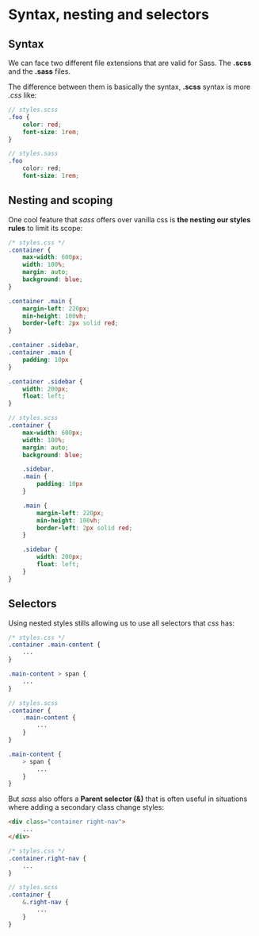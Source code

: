 # Syntax, nesting and selectors

## Syntax

We can face two different file extensions that are valid for Sass. The **.scss** and the **.sass** files.

The difference between them is basically the syntax, **.scss** syntax is more *.css* like:

```scss
// styles.scss
.foo {
    color: red;
    font-size: 1rem;
}
```

```scss
// styles.sass
.foo 
    color: red;
    font-size: 1rem;

```
## Nesting and scoping

One cool feature that *sass* offers over vanilla css is **the nesting our styles rules** to limit its scope:

```css
/* styles.css */
.container {
    max-width: 600px;
    width: 100%;
    margin: auto;
    background: blue;
}

.container .main {
    margin-left: 220px;
    min-height: 100vh;
    border-left: 2px solid red;
}

.container .sidebar, 
.container .main {
    padding: 10px
}

.container .sidebar {
    width: 200px;
    float: left;
}
```

```scss
// styles.scss
.container {
    max-width: 600px;
    width: 100%;
    margin: auto;
    background: blue;

    .sidebar,
    .main {
        padding: 10px
    }

    .main {
        margin-left: 220px;
        min-height: 100vh;
        border-left: 2px solid red;
    }

    .sidebar {
        width: 200px;
        float: left;
    }
}
```

## Selectors

Using nested styles stills allowing us to use all selectors that *css* has:

```css
/* styles.css */
.container .main-content {
    ...
}

.main-content > span {
    ...
}
```

```scss
// styles.scss
.container {
    .main-content {
        ...
    }
}

.main-content { 
    > span {
        ...
    }
}
```

But *sass* also offers a **Parent selector (&)** that is often useful in situations where adding a secondary class change styles:

```html
<div class="container right-nav">
    ...
</div>
```

```css
/* styles.css */
.container.right-nav {
    ...
}
```

```scss
// styles.scss
.container {
    &.right-nav {
        ...
    }
}
```
